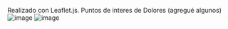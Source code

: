 Realizado con Leaflet.js.
Puntos de interes de Dolores (agregué algunos)
![image](https://user-images.githubusercontent.com/106835664/189737679-d5c2d907-a0a1-4bf6-81ad-0468912d1875.png)
![image](https://user-images.githubusercontent.com/106835664/189737835-a082273c-73e7-4cbb-8b6b-6d57c9851174.png)

